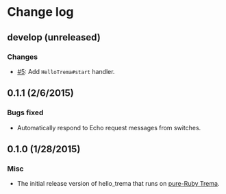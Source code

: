 # Change log

## develop (unreleased)
### Changes
* [#5](https://github.com/trema/hello_trema/pull/5): Add `HelloTrema#start` handler.


## 0.1.1 (2/6/2015)
### Bugs fixed
* Automatically respond to Echo request messages from switches.


## 0.1.0 (1/28/2015)

### Misc
* The initial release version of hello_trema that runs on [pure-Ruby Trema](https://github.com/trema/trema_ruby).
